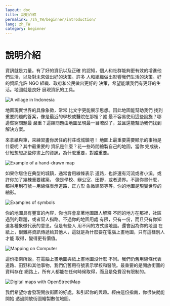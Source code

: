 ```yaml
---
layout: doc
title: 說明介紹
permalink: /zh_TW/beginner/introduction/
lang: zh_TW
category: beginner
---
```


說明介紹
============


資訊就是力量。有了好的資訊以及正確 的認知，個人和社群能夠更有效的增進他們生活，以及對未來做出好的決策。許多 人和組織做出影響我們生活的決策。好 的資訊允許 NGO 組織、政府和公民做出更好的 決策，希望能讓我們有更好的生活。地圖就是良好 展現資訊的工具。 

![A village in Indonesia][]

地圖現實世界的具像象徵，常常 比文字更能展示思想。因此地圖能幫助我們 找到重要問題的答案，像是最近的學校或醫院在那裡？誰 最不容易使用這些設施？哪邊貧窮問題最 嚴重？這類問題由地圖呈現最一目瞭然了，並且還能幫助我們找到解決方案。 

來拿紙與筆，來練習畫你居住的村莊或城鎮吧！ 地圖上最重要需要顯示的事物是什麼呢？其中最重要的 資訊是什麼？花一些時間繪製自己的地圖，當你 完成後，仔細想想那些你畫上的資訊，為什麼重要，對誰重要。

![Example of a hand-drawn map][]

如果你居住在典型的城鎮，通常會用線條表示 道路，也許還有河流或者小溪。或許你加了幾棟重要建築， 像是學校、辦公室、田野，或者邊界。不論你畫什麼， 都得用到符號－用線條表示道路，正方形 象微建築等等。你的地圖是現實世界的縮影。

![Examples of symbols][]

你的地圖具有豐富的內容，你也許會拿著地圖跟人解釋 不同的地方在那裡，社區遇到的難題，或者幫人指路。不過你的地圖用處 有限，只有一份，而且只有你知道各種象徵代表的意思。但是有些人 用不同的方式畫地圖。還會因為你的地圖 在紙上，很難將資訊傳遞給其他人，這就是為什麼要在電腦上畫地圖，只有這樣別人才能 取得，變得更有價值。 

![Mapping on Computer][]

這份指南所說，在電腦上畫地圖與紙上畫地圖沒什麼 不同。我們仍舊用線條代表道路、田野和其他事物，我們仍舊用符號表示學校和醫院。最重要的是開放街圖的資料存在 網路上，所有人都能在任何時候取得，而且是免費沒有限制的。

![Digital maps with OpenStreetMap][]

我們希望你會發現開放街圖的好處，和引起你的興趣。經由這份指南，你很快就能開始 透過開放街圖繪製數位地圖。


[A village in Indonesia]: /images/beginner/village-in-indonesia.png
[Example of a hand-drawn map]: /images/beginner/hand-drawn-map.png
[Examples of symbols]: /images/beginner/examples-of-symbols.png
[Mapping on Computer]: /images/beginner/mapping-on-computer.png
[Digital maps with OpenStreetMap]: /images/beginner/digital-maps-with-osm.png